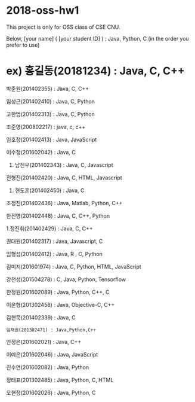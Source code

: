 # 2018-oss-hw1



This project is only for OSS class of CSE CNU.

Below, [your name] ( [your student ID] ) : Java, Python, C (in the order you prefer to use) 

ex) 홍길동(20181234) : Java, C, C++ 
=======

박준원(201402355) : Java, C, C++ 

임성근(201402410) : Java, C, Python

고한범(201402313) : Java, C, Python

조준영(200802217) : java, c, c++

임호정(201402413) : Java, JavaScript

이수정(201602042) : Java, C

1. 남진우(201402343) : Java, C, Javascript

전형진(201402420) : Java, C, HTML, Javascript

1) 현도훈(201402450) : Java, C

조정진(201402436) : Java, Matlab, Python, C++

한진영(201402448) : Java, C, C++, Python

1.정진휘(201402429) : Java, C, C++

권대원(201402317) : Java, Javascript, C

임형섭(201402412) : Java, R , C, Python

김미지(201601974) : Java, C, Python, HTML, JavaScript

강천성(201504278) : C, Java, Python, Tensorflow

한정원(201602089) : Java, Python, C++, C

이운형(201302458) : Java, Objective-C, C++

김현묵(201402339) : Java, C

    임재권(201302471) : Java,Python,C++

안정은(201602021) : Java, C++

이예은(201602046) : Java, JavaScript

진수연(201602082) : Java, Python

정태표(201302485) : Java, Python, C, HTML

오현정(201602026) : Java, Python, C
